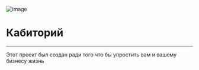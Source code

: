 ![image](https://user-images.githubusercontent.com/90931685/173171528-eb162e94-d489-4b9e-abd0-709220bee28d.png)

# Кабиторий 
___________________________________________________________________________
Этот проект был создан ради того что бы упростить вам и вашему бизнесу жизнь
